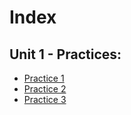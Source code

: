 # Index 

## Unit 1 - Practices:  
* [Practice 1](/Practices/Practice_1/Practice_1.md)  
* [Practice 2](/Practices/Practice_2/Practice_2.md)  
* [Practice 3](/Practices/Practice_3/Practice_3.md)  
